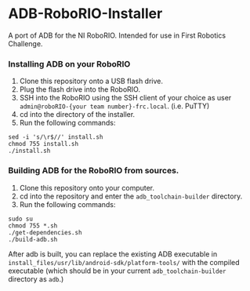 # ADB-RoboRIO-Installer
A port of ADB for the NI RoboRIO. Intended for use in First Robotics Challenge.

### Installing ADB on your RoboRIO
1. Clone this repository onto a USB flash drive.
2. Plug the flash drive into the RoboRIO.
3. SSH into the RoboRIO using the SSH client of your choice as user ```admin@roboRIO-{your team number}-frc.local```. (i.e. PuTTY)
4. cd into the directory of the installer.
5. Run the following commands:
```
sed -i 's/\r$//' install.sh
chmod 755 install.sh 
./install.sh
```

### Building ADB for the RoboRIO from sources.
1. Clone this repository onto your computer.
2. cd into the repository and enter the ```adb_toolchain-builder``` directory.
3. Run the following commands:
```
sudo su
chmod 755 *.sh
./get-dependencies.sh
./build-adb.sh
```
After adb is built, you can replace the existing ADB executable in ```install_files/usr/lib/android-sdk/platform-tools/``` with the compiled executable (which should be in your current ```adb_toolchain-builder``` directory as ```adb```.)
